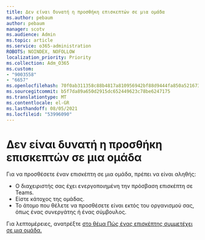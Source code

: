 ```yaml
---
title: Δεν είναι δυνατή η προσθήκη επισκεπτών σε μια ομάδα
ms.author: pebaum
author: pebaum
manager: scotv
ms.audience: Admin
ms.topic: article
ms.service: o365-administration
ROBOTS: NOINDEX, NOFOLLOW
localization_priority: Priority
ms.collection: Adm_O365
ms.custom:
- "9003558"
- "6657"
ms.openlocfilehash: 70f0ab311358c88b4817a810956942bf88d9444fa850a5216736eb657189d5a5
ms.sourcegitcommit: b5f7da89a650d2915dc652449623c78be6247175
ms.translationtype: MT
ms.contentlocale: el-GR
ms.lasthandoff: 08/05/2021
ms.locfileid: "53996090"
---
```

# <a name="cant-add-guests-to-a-team"></a>Δεν είναι δυνατή η προσθήκη επισκεπτών σε μια ομάδα

Για να προσθέσετε έναν επισκέπτη σε μια ομάδα, πρέπει να είναι αληθής:  

- Ο διαχειριστής σας έχει ενεργοποιημένη την πρόσβαση επισκέπτη σε Teams.
- Είστε κάτοχος της ομάδας.
- Το άτομο που θέλετε να προσθέσετε είναι εκτός του οργανισμού σας, όπως ένας συνεργάτης ή ένας σύμβουλος.

Για λεπτομέρειες, ανατρέξτε [στο θέμα Πώς ένας επισκέπτης συμμετέχει σε μια ομάδα.](https://docs.microsoft.com/MicrosoftTeams/guest-joins)